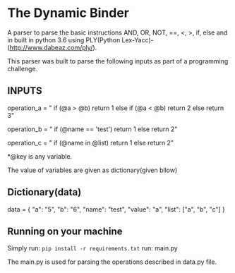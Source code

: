 # The Dynamic Binder

A parser to parse the basic instructions AND, OR, NOT, ==, <, >, if, else and in built in python 3.6 using PLY(Python Lex-Yacc)- (http://www.dabeaz.com/ply/).

This parser was built to parse the following inputs as part of a programming challenge.

## INPUTS
operation_a = "
	if (@a > @b) return 1
	else if (@a < @b) return 2
	else return 3"

operation_b = "
	if (@name == 'test') return 1
	else return 2"

operation_c = "
	if (@name in @list) return 1
	else return 2"
	
*@key is any variable.

The value of variables are given as dictionary(given bllow)

## Dictionary(data)

data = {
	"a": "5",
	"b": "6",
	"name": "test",
	"value": "a",
	"list": ["a", "b", "c"]
}


## Running on your machine
Simply run: `pip install -r requirements.txt`
run: main.py

The main.py is used for parsing the operations described in data.py file.


